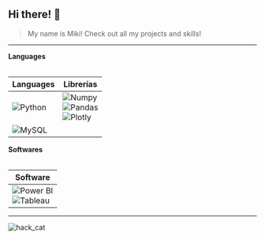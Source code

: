 ## Hi there! 👋
> My name is Miki! Check out all my projects and skills!

---


  <summary style="font-weight: bold;">Languages</summary>
  <br>

  | **Languages** | **Librerías** |
  |---------------|---------------|
  | ![Python](https://img.shields.io/badge/python-3670A0?style=for-the-badge&logo=python&logoColor=ffdd54) | ![Numpy](https://img.shields.io/badge/Numpy-777BB4?style=for-the-badge&logo=numpy&logoColor=white) <br> ![Pandas](https://img.shields.io/badge/Pandas-2C2D72?style=for-the-badge&logo=pandas&logoColor=white) <br> ![Plotly](https://img.shields.io/badge/Plotly-239120?style=for-the-badge&logo=plotly&logoColor=white) |
  |  ![MySQL](https://img.shields.io/badge/MySQL-005C84?style=for-the-badge&logo=mysql&logoColor=white)| |




  <summary style="font-weight: bold;">Softwares</summary>
  <br>

  | **Software** |
  |--------------|
  | ![Power BI](https://img.shields.io/badge/PowerBI-F2C811?style=for-the-badge&logo=Power%20BI&logoColor=white) <br> ![Tableau](https://img.shields.io/badge/Tableau-E97627?style=for-the-badge&logo=Tableau&logoColor=white) |



---

![hack_cat](https://media3.giphy.com/media/v1.Y2lkPTc5MGI3NjExbzJ0eTNwa2c1aDJjYzRqMndvM2xubG1tNjQ4anhnd3A4ZTF1c252aiZlcD12MV9pbnRlcm5hbF9naWZfYnlfaWQmY3Q9Zw/wwg1suUiTbCY8H8vIA/giphy.webp)
